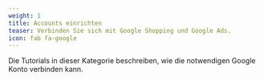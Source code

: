 ```yaml
---
weight: 1
title: Accounts einrichten
teaser: Verbinden Sie sich mit Google Shopping und Google Ads.
icon: fab fa-google
---
```


Die Tutorials in dieser Kategorie beschreiben, wie die notwendigen Google Konto verbinden kann.
